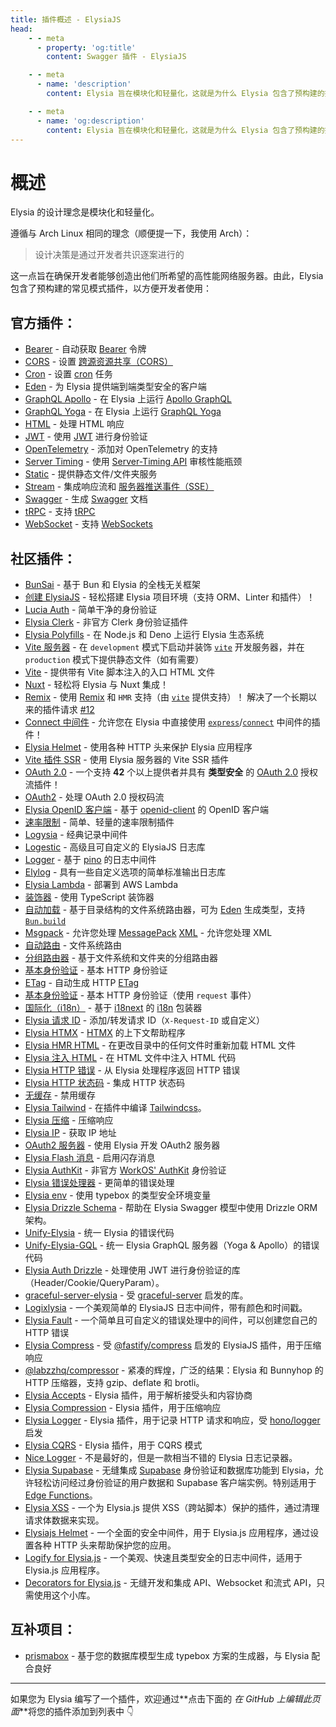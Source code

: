```yaml
---
title: 插件概述 - ElysiaJS
head:
    - - meta
      - property: 'og:title'
        content: Swagger 插件 - ElysiaJS

    - - meta
      - name: 'description'
        content: Elysia 旨在模块化和轻量化，这就是为什么 Elysia 包含了预构建的插件，以方便开发者使用常见模式。Elysia 还通过社区插件进一步增强了自定义功能。

    - - meta
      - name: 'og:description'
        content: Elysia 旨在模块化和轻量化，这就是为什么 Elysia 包含了预构建的插件，以方便开发者使用常见模式。Elysia 还通过社区插件进一步增强了自定义功能。
---
```


# 概述

Elysia 的设计理念是模块化和轻量化。

遵循与 Arch Linux 相同的理念（顺便提一下，我使用 Arch）：

> 设计决策是通过开发者共识逐案进行的

这一点旨在确保开发者能够创造出他们所希望的高性能网络服务器。由此，Elysia 包含了预构建的常见模式插件，以方便开发者使用：

## 官方插件：

-   [Bearer](/plugins/bearer) - 自动获取 [Bearer](https://swagger.io/docs/specification/authentication/bearer-authentication/) 令牌
-   [CORS](/plugins/cors) - 设置 [跨源资源共享（CORS）](https://developer.mozilla.org/en-US/docs/Web/HTTP/CORS)
-   [Cron](/plugins/cron) - 设置 [cron](https://en.wikipedia.org/wiki/Cron) 任务
-   [Eden](/eden/overview) - 为 Elysia 提供端到端类型安全的客户端
-   [GraphQL Apollo](/plugins/graphql-apollo) - 在 Elysia 上运行 [Apollo GraphQL](https://www.apollographql.com/)
-   [GraphQL Yoga](/plugins/graphql-yoga) - 在 Elysia 上运行 [GraphQL Yoga](https://github.com/dotansimha/graphql-yoga)
-   [HTML](/plugins/html) - 处理 HTML 响应
-   [JWT](/plugins/jwt) - 使用 [JWT](https://jwt.io/) 进行身份验证
-   [OpenTelemetry](/plugins/opentelemetry) - 添加对 OpenTelemetry 的支持
-   [Server Timing](/plugins/server-timing) - 使用 [Server-Timing API](https://developer.mozilla.org/en-US/docs/Web/HTTP/Headers/Server-Timing) 审核性能瓶颈
-   [Static](/plugins/static) - 提供静态文件/文件夹服务
-   [Stream](/plugins/stream) - 集成响应流和 [服务器推送事件（SSE）](https://developer.mozilla.org/en-US/docs/Web/API/Server-sent_events)
-   [Swagger](/plugins/swagger) - 生成 [Swagger](https://swagger.io/) 文档
-   [tRPC](/plugins/trpc) - 支持 [tRPC](https://trpc.io/)
-   [WebSocket](/patterns/websocket) - 支持 [WebSockets](https://developer.mozilla.org/en-US/docs/Web/API/WebSocket)

## 社区插件：

-   [BunSai](https://github.com/nikiskaarup/bunsai2) - 基于 Bun 和 Elysia 的全栈无关框架
-   [创建 ElysiaJS](https://github.com/kravetsone/create-elysiajs) - 轻松搭建 Elysia 项目环境（支持 ORM、Linter 和插件）！
-   [Lucia Auth](https://github.com/pilcrowOnPaper/lucia) - 简单干净的身份验证
-   [Elysia Clerk](https://github.com/wobsoriano/elysia-clerk) - 非官方 Clerk 身份验证插件
-   [Elysia Polyfills](https://github.com/bogeychan/elysia-polyfills) - 在 Node.js 和 Deno 上运行 Elysia 生态系统
-   [Vite 服务器](https://github.com/kravetsone/elysia-vite-server) - 在 `development` 模式下启动并装饰 [`vite`](https://vitejs.dev/) 开发服务器，并在 `production` 模式下提供静态文件（如有需要）
-   [Vite](https://github.com/timnghg/elysia-vite) - 提供带有 Vite 脚本注入的入口 HTML 文件
-   [Nuxt](https://github.com/trylovetom/elysiajs-nuxt) - 轻松将 Elysia 与 Nuxt 集成！
-   [Remix](https://github.com/kravetsone/elysia-remix) - 使用 [Remix](https://remix.run/) 和 `HMR` 支持（由 [`vite`](https://vitejs.dev/) 提供支持）！ 解决了一个长期以来的插件请求 [#12](https://github.com/elysiajs/elysia/issues/12)
-   [Connect 中间件](https://github.com/kravetsone/elysia-connect-middleware) - 允许您在 Elysia 中直接使用 [`express`](https://www.npmjs.com/package/express)/[`connect`](https://www.npmjs.com/package/connect) 中间件的插件！
-   [Elysia Helmet](https://github.com/DevTobias/elysia-helmet) - 使用各种 HTTP 头来保护 Elysia 应用程序
-   [Vite 插件 SSR](https://github.com/timnghg/elysia-vite-plugin-ssr) - 使用 Elysia 服务器的 Vite SSR 插件
-   [OAuth 2.0](https://github.com/kravetsone/elysia-oauth2) - 一个支持 **42** 个以上提供者并具有 **类型安全** 的 [OAuth 2.0](https://en.wikipedia.org/wiki/OAuth) 授权流插件！
-   [OAuth2](https://github.com/bogeychan/elysia-oauth2) - 处理 OAuth 2.0 授权码流
-   [Elysia OpenID 客户端](https://github.com/macropygia/elysia-openid-client) - 基于 [openid-client](https://github.com/panva/node-openid-client) 的 OpenID 客户端
-   [速率限制](https://github.com/rayriffy/elysia-rate-limit) - 简单、轻量的速率限制插件
-   [Logysia](https://github.com/tristanisham/logysia) - 经典记录中间件
-   [Logestic](https://github.com/cybercoder-naj/logestic) - 高级且可自定义的 ElysiaJS 日志库
-   [Logger](https://github.com/bogeychan/elysia-logger) - 基于 [pino](https://github.com/pinojs/pino) 的日志中间件
-   [Elylog](https://github.com/eajr/elylog) - 具有一些自定义选项的简单标准输出日志库
-   [Elysia Lambda](https://github.com/TotalTechGeek/elysia-lambda) - 部署到 AWS Lambda
-   [装饰器](https://github.com/gaurishhs/elysia-decorators) - 使用 TypeScript 装饰器
-   [自动加载](https://github.com/kravetsone/elysia-autoload) - 基于目录结构的文件系统路由器，可为 [Eden](https://elysiajs.com/eden/overview.html) 生成类型，支持 [`Bun.build`](https://github.com/kravetsone/elysia-autoload?tab=readme-ov-file#bun-build-usage)
-   [Msgpack](https://github.com/kravetsone/elysia-msgpack) - 允许您处理 [MessagePack](https://msgpack.org)
    [XML](https://github.com/kravetsone/elysia-xml) - 允许您处理 XML
-   [自动路由](https://github.com/wobsoriano/elysia-autoroutes) - 文件系统路由
-   [分组路由器](https://github.com/itsyoboieltr/elysia-group-router) - 基于文件系统和文件夹的分组路由器
-   [基本身份验证](https://github.com/itsyoboieltr/elysia-basic-auth) - 基本 HTTP 身份验证
-   [ETag](https://github.com/bogeychan/elysia-etag) - 自动生成 HTTP [ETag](https://developer.mozilla.org/en-US/docs/Web/HTTP/Headers/ETag)
-   [基本身份验证](https://github.com/eelkevdbos/elysia-basic-auth) - 基本 HTTP 身份验证（使用 `request` 事件）
-   [国际化（i18n）](https://github.com/eelkevdbos/elysia-i18next) - 基于 [i18next](https://www.i18next.com/) 的 [i18n](https://developer.mozilla.org/en-US/docs/Mozilla/Add-ons/WebExtensions/API/i18n) 包装器
-   [Elysia 请求 ID](https://github.com/gtramontina/elysia-requestid) - 添加/转发请求 ID（`X-Request-ID` 或自定义）
-   [Elysia HTMX](https://github.com/gtramontina/elysia-htmx) - [HTMX](https://htmx.org/) 的上下文帮助程序
-   [Elysia HMR HTML](https://github.com/gtrabanco/elysia-hmr-html) - 在更改目录中的任何文件时重新加载 HTML 文件
-   [Elysia 注入 HTML](https://github.com/gtrabanco/elysia-inject-html) - 在 HTML 文件中注入 HTML 代码
-   [Elysia HTTP 错误](https://github.com/yfrans/elysia-http-error) - 从 Elysia 处理程序返回 HTTP 错误
-   [Elysia HTTP 状态码](https://github.com/sylvain12/elysia-http-status-code) - 集成 HTTP 状态码
-   [无缓存](https://github.com/gaurishhs/elysia-nocache) - 禁用缓存
-   [Elysia Tailwind](https://github.com/gtramontina/elysia-tailwind) - 在插件中编译 [Tailwindcss](https://tailwindcss.com/)。
-   [Elysia 压缩](https://github.com/gusb3ll/elysia-compression) - 压缩响应
-   [Elysia IP](https://github.com/gaurishhs/elysia-ip) - 获取 IP 地址
-   [OAuth2 服务器](https://github.com/myazarc/elysia-oauth2-server) - 使用 Elysia 开发 OAuth2 服务器
-   [Elysia Flash 消息](https://github.com/gtramontina/elysia-flash-messages) - 启用闪存消息
-   [Elysia AuthKit](https://github.com/gtramontina/elysia-authkit) - 非官方 [WorkOS' AuthKit](https://www.authkit.com/) 身份验证
-   [Elysia 错误处理器](https://github.com/gtramontina/elysia-error-handler) - 更简单的错误处理
-   [Elysia env](https://github.com/yolk-oss/elysia-env) - 使用 typebox 的类型安全环境变量
-   [Elysia Drizzle Schema](https://github.com/Edsol/elysia-drizzle-schema) - 帮助在 Elysia Swagger 模型中使用 Drizzle ORM 架构。
-   [Unify-Elysia](https://github.com/qlaffont/unify-elysia) - 统一 Elysia 的错误代码
-   [Unify-Elysia-GQL](https://github.com/qlaffont/unify-elysia-gql) - 统一 Elysia GraphQL 服务器（Yoga & Apollo）的错误代码
-   [Elysia Auth Drizzle](https://github.com/qlaffont/elysia-auth-drizzle) - 处理使用 JWT 进行身份验证的库（Header/Cookie/QueryParam）。
-   [graceful-server-elysia](https://github.com/qlaffont/graceful-server-elysia) - 受 [graceful-server](https://github.com/gquittet/graceful-server) 启发的库。
-   [Logixlysia](https://github.com/PunGrumpy/logixlysia) - 一个美观简单的 ElysiaJS 日志中间件，带有颜色和时间戳。
-   [Elysia Fault](https://github.com/vitorpldev/elysia-fault) - 一个简单且可自定义的错误处理中的间件，可以创建您自己的 HTTP 错误
-   [Elysia Compress](https://github.com/vermaysha/elysia-compress) - 受 [@fastify/compress](https://github.com/fastify/fastify-compress) 启发的 ElysiaJS 插件，用于压缩响应
-   [@labzzhq/compressor](https://github.com/labzzhq/compressor/) - 紧凑的辉煌，广泛的结果：Elysia 和 Bunnyhop 的 HTTP 压缩器，支持 gzip、deflate 和 brotli。
-   [Elysia Accepts](https://github.com/morigs/elysia-accepts) - Elysia 插件，用于解析接受头和内容协商
-   [Elysia Compression](https://github.com/chneau/elysia-compression) - Elysia 插件，用于压缩响应
-   [Elysia Logger](https://github.com/chneau/elysia-logger) - Elysia 插件，用于记录 HTTP 请求和响应，受 [hono/logger](https://hono.dev/docs/middleware/builtin/logger) 启发
-   [Elysia CQRS](https://github.com/jassix/elysia-cqrs) - Elysia 插件，用于 CQRS 模式
-   [Nice Logger](https://github.com/tanishqmanuja/nice-logger) - 不是最好的，但是一款相当不错的 Elysia 日志记录器。
-   [Elysia Supabase](https://github.com/mastermakrela/elysia-supabase) - 无缝集成 [Supabase](https://supabase.com/) 身份验证和数据库功能到 Elysia，允许轻松访问经过身份验证的用户数据和 Supabase 客户端实例。特别适用于 [Edge Functions](https://supabase.com/docs/guides/functions)。
-   [Elysia XSS](https://www.npmjs.com/package/elysia-xss) - 一个为 Elysia.js 提供 XSS（跨站脚本）保护的插件，通过清理请求体数据来实现。
-   [Elysiajs Helmet](https://www.npmjs.com/package/elysiajs-helmet) - 一个全面的安全中间件，用于 Elysia.js 应用程序，通过设置各种 HTTP 头来帮助保护您的应用。
-   [Logify for Elysia.js](https://github.com/0xrasla/logify) - 一个美观、快速且类型安全的日志中间件，适用于 Elysia.js 应用程序。
-   [Decorators for Elysia.js](https://github.com/Ateeb-Khan-97/better-elysia) - 无缝开发和集成 API、Websocket 和流式 API，只需使用这个小库。

## 互补项目：
-   [prismabox](https://github.com/m1212e/prismabox) - 基于您的数据库模型生成 typebox 方案的生成器，与 Elysia 配合良好

---

如果您为 Elysia 编写了一个插件，欢迎通过**点击下面的 <i>在 GitHub 上编辑此页面</i>**将您的插件添加到列表中 👇
